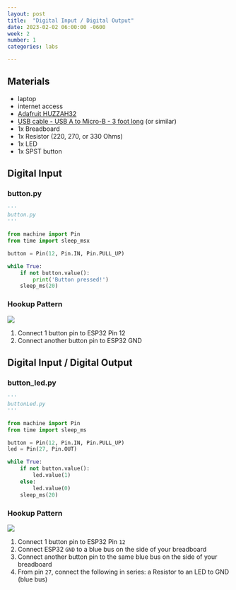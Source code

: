 ```yaml
---
layout: post
title:  "Digital Input / Digital Output"
date: 2023-02-02 06:00:00 -0600
week: 2
number: 1
categories: labs

---
```


## Materials

* laptop
* internet access
* [Adafruit HUZZAH32](https://www.adafruit.com/product/3591)
* [USB cable - USB A to Micro-B - 3 foot long](https://www.adafruit.com/product/592) (or similar)
* 1x Breadboard
* 1x Resistor (220, 270, or 330 Ohms)
* 1x LED
* 1x SPST button


## Digital Input

### button.py

```python
'''
button.py
'''

from machine import Pin
from time import sleep_msx

button = Pin(12, Pin.IN, Pin.PULL_UP)

while True:
    if not button.value():
        print('Button pressed!')
    sleep_ms(20)

```

### Hookup Pattern

![]({{site.url}}/assets/imgs/fritzing/button.png)

1. Connect 1 button pin to ESP32 Pin 12
2. Connect another button pin to ESP32 GND


## Digital Input / Digital Output

### button_led.py

```python
'''
buttonLed.py
'''

from machine import Pin
from time import sleep_ms

button = Pin(12, Pin.IN, Pin.PULL_UP)
led = Pin(27, Pin.OUT)

while True:
    if not button.value():
        led.value(1)
    else:
        led.value(0)
    sleep_ms(20)

```

### Hookup Pattern

![]({{site.url}}/assets/imgs/fritzing/button_led.png)

1. Connect 1 button pin to ESP32 Pin `12`
2. Connect ESP32 `GND` to a blue bus on the side of your breadboard
3. Connect another button pin to the same blue bus on the side of your breadboard
4. From pin `27`, connect the following in series: a Resistor to an LED to GND (blue bus)

